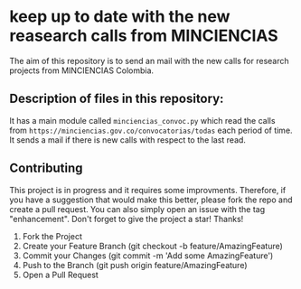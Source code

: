 # keep up to date with the new reasearch calls from MINCIENCIAS

The aim of this repository is to send an mail with the new calls for research projects from MINCIENCIAS Colombia. 


## Description of files in this repository:

It has a main module called `minciencias_convoc.py` which read the calls from `https://minciencias.gov.co/convocatorias/todas` each period of time. It sends a mail if there is new calls with respect to the last read. 

## Contributing

This project is in progress and it requires some improvments. Therefore, if you have a suggestion that would make this better, please fork the repo and create a pull request. You can also simply open an issue with the tag "enhancement". Don't forget to give the project a star! Thanks!

1. Fork the Project
2. Create your Feature Branch (git checkout -b feature/AmazingFeature)
3. Commit your Changes (git commit -m 'Add some AmazingFeature')
4. Push to the Branch (git push origin feature/AmazingFeature)
5.  Open a Pull Request

    
    
    
    
   




